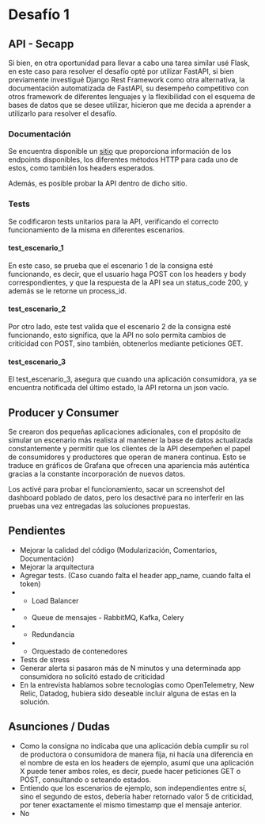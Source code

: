 # Desafío 1

## API - Secapp

Si bien, en otra oportunidad para llevar a cabo una tarea similar usé Flask, en este caso para resolver el desafío opté por utilizar FastAPI, si bien previamente investigué Django Rest Framework como otra alternativa, la documentación automatizada de FastAPI, su desempeño competitivo con otros framework de diferentes lenguajes y la flexibilidad con el esquema de bases de datos que se desee utilizar, hicieron que me decida a aprender a utilizarlo para resolver el desafío.

### Documentación

Se encuentra disponible un [sitio](http://34.125.19.164:8000/docs) que proporciona información de los endpoints disponibles, los diferentes métodos HTTP para cada uno de estos, como también los headers esperados.

Además, es posible probar la API dentro de dicho sitio.

### Tests

Se codificaron tests unitarios para la API, verificando el correcto funcionamiento de la misma en diferentes escenarios.

#### test_escenario_1

En este caso, se prueba que el escenario 1 de la consigna esté funcionando, es decir, que el usuario haga POST con los headers y body correspondientes, y que la respuesta de la API sea un status_code 200, y además se le retorne un process_id.

#### test_escenario_2

Por otro lado, este test valida que el escenario 2 de la consigna esté funcionando, esto significa, que la API no solo permita cambios de criticidad con POST, sino también, obtenerlos mediante peticiones GET.

#### test_escenario_3

El test_escenario_3, asegura que cuando una aplicación consumidora, ya se encuentra notificada del último estado, la API retorna un json vacío.

## Producer y Consumer

Se crearon dos pequeñas aplicaciones adicionales, con el propósito de simular un escenario más realista al mantener la base de datos actualizada constantemente y permitir que los clientes de la API desempeñen el papel de consumidores y productores que operan de manera continua. Esto se traduce en gráficos de Grafana que ofrecen una apariencia más auténtica gracias a la constante incorporación de nuevos datos.

Los activé para probar el funcionamiento, sacar un screenshot del dashboard poblado de datos, pero los desactivé para no interferir en las pruebas una vez entregadas las soluciones propuestas.

## Pendientes

* Mejorar la calidad del código (Modularización, Comentarios, Documentación)
* Mejorar la arquitectura
* Agregar tests. (Caso cuando falta el header app_name, cuando falta el token)
* * Load Balancer
* * Queue de mensajes - RabbitMQ, Kafka, Celery
* * Redundancia
* * Orquestado de contenedores
* Tests de stress
* Generar alerta si pasaron más de N minutos y una determinada app consumidora no solicitó estado de criticidad
* En la entrevista hablamos sobre tecnologías como OpenTelemetry, New Relic, Datadog, hubiera sido deseable incluir alguna de estas en la solución.

## Asunciones / Dudas

* Como la consigna no indicaba que una aplicación debía cumplir su rol de productora o consumidora de manera fija, ni hacía una diferencia en el nombre de esta en los headers de ejemplo, asumí que una aplicación X puede tener ambos roles, es decir, puede hacer peticiones GET o POST, consultando o seteando estados.
* Entiendo que los escenarios de ejemplo, son independientes entre sí, sino el segundo de estos, debería haber retornado valor 5 de criticidad, por tener exactamente el mismo timestamp que el mensaje anterior. 
* No 